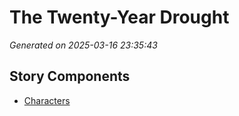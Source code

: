 # The Twenty-Year Drought

*Generated on 2025-03-16 23:35:43*

## Story Components

- [Characters](./characters.txt)
